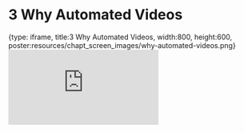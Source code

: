 # 3 Why Automated Videos
 
{type: iframe, title:3 Why Automated Videos, width:800, height:600, poster:resources/chapt_screen_images/why-automated-videos.png}
![](https://datatrail-jhu.github.io/00_intro/no_toc/why-automated-videos.html)
 

 
